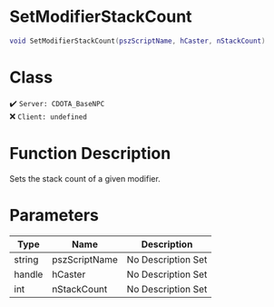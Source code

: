 # SetModifierStackCount
```lua
void SetModifierStackCount(pszScriptName, hCaster, nStackCount)
```
# Class
✔️ `Server: CDOTA_BaseNPC`  
❌ `Client: undefined`  

# Function Description
Sets the stack count of a given modifier.
# Parameters
Type|Name|Description
--|--|--
string|pszScriptName|No Description Set
handle|hCaster|No Description Set
int|nStackCount|No Description Set
